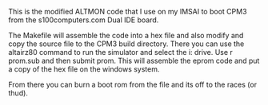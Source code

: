 This is the modified ALTMON code that I use on my IMSAI to boot CPM3 from the s100computers.com Dual IDE board.

The Makefile will assemble the code into a hex file and also modify and copy the source file to the 
CPM3 build directory.  There you can use the altairz80 command to run the simulator and select the
i: drive.  Use r prom.sub and then submit prom.  This will assemble the eprom code and put a copy
of the hex file on the windows system.

From there you can burn a boot rom from the file and its off to the races (or thud).
